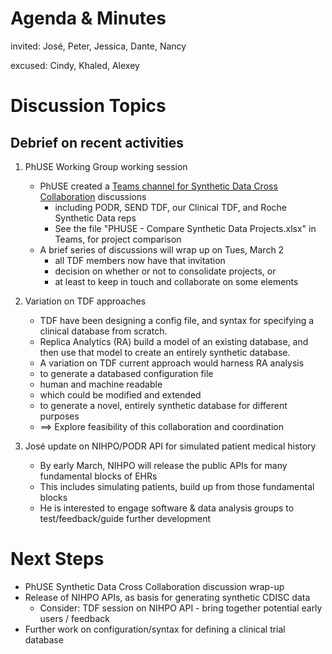 # Agenda & Minutes

invited: José, Peter, Jessica, Dante, Nancy

excused: Cindy, Khaled, Alexey

# Discussion Topics

## Debrief on recent activities

1. PhUSE Working Group working session
   * PhUSE created a [Teams channel for Synthetic Data Cross Collaboration](https://teams.microsoft.com/l/channel/19%3ae503c714e0094501a0cf640a0ef33ab2%40thread.tacv2/Synthetic%2520Data%2520Cross%2520Collab?groupId=889726b0-fa9b-496e-8a17-7237e9d8cecb&tenantId=2e09e1c5-5c3d-4bca-97c4-573a5695f550) discussions
     * including PODR, SEND TDF, our Clinical TDF, and Roche Synthetic Data reps
     * See the file "PHUSE - Compare Synthetic Data Projects.xlsx" in Teams, for project comparison
   * A brief series of discussions will wrap up on Tues, March 2
     * all TDF members now have that invitation
     * decision on whether or not to consolidate projects, or
     * at least to keep in touch and collaborate on some elements

2. Variation on TDF approaches
   * TDF have been designing a config file, and syntax for specifying a clinical database from scratch.
   * Replica Analytics (RA) build a model of an existing database, and then use that model to create an entirely synthetic database.
   * A variation on TDF current approach would harness RA analysis
   * to generate a databased configuration file
   * human and machine readable
   * which could be modified and extended
   * to generate a novel, entirely synthetic database for different purposes
   * ==> Explore feasibility of this collaboration and coordination

3. José update on NIHPO/PODR API for simulated patient medical history
   * By early March, NIHPO will release the public APIs for many fundamental blocks of EHRs
   * This includes simulating patients, build up from those fundamental blocks
   * He is interested to engage software & data analysis groups to test/feedback/guide further development

# Next Steps
* PhUSE Synthetic Data Cross Collaboration discussion wrap-up
* Release of NIHPO APIs, as basis for generating synthetic CDISC data
  * Consider: TDF session on NIHPO API - bring together potential early users / feedback
* Further work on configuration/syntax for defining a clinical trial database
